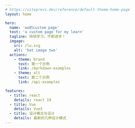 ```yaml
---
# https://vitepress.dev/reference/default-theme-home-page
layout: home

hero:
  name: 'wu的custom page'
  text: 'a custom page for my learn'
  tagline: 持续学习，不断进步！
  imgage:
    src: /lu.svg
    alt: 'hat image two'
  actions:
    - theme: brand
      text: 第一个示例
      link: /markdown-examples
    - theme: alt
      text: 第二个示例
      link: /api-examples

features:
  - title: react
    details: react 19
  - title: Vue
    details: Vue3
  - title: 设计模式与设计
    details: 最新的几种设计模式
---
```

